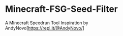 # Minecraft-FSG-Seed-Filter
A Minecraft Speedrun Tool 
Inspiration by AndyNovo[https://repl.it/@AndyNovo/]
